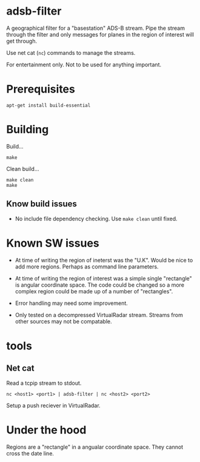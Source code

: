 # adsb-filter

A geographical filter for a "basestation" ADS-B stream. Pipe the stream through the filter and only messages for planes in the region of interest will get through.

Use net cat (`nc`) commands to manage the streams.

For entertainment only. Not to be used for anything important.

# Prerequisites

 ```
 apt-get install build-essential
 ```

# Building

Build...
```
make
```
Clean build...
```
make clean
make
```
## Know build issues

* No include file dependency checking. Use `make clean` until fixed.

# Known SW issues

* At time of writing the region of ineterst was the "U.K".  Would be nice to add more regions. Perhaps as command line parameters.

* At time of writing the region of interest was a simple single "rectangle" is angular coordinate space. The code could be changed so a more complex region could be made up of a number of "rectangles".

* Error handling may need some improvement.

* Only tested on a decompressed VirtualRadar stream. Streams from other sources may not be compatable.

# tools

## Net cat

Read a tcpip stream to stdout.

```
nc <host1> <port1> | adsb-filter | nc <host2> <port2>
```

Setup a push reciever in VirtualRadar.

# Under the hood

Regions are a "rectangle" in a angualar coordinate space. They cannot cross the date line.
